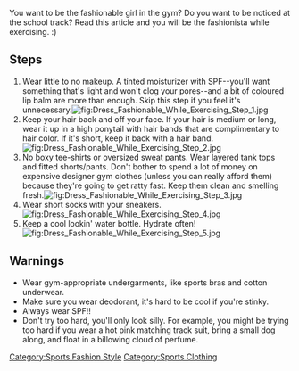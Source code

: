 You want to be the fashionable girl in the gym? Do you want to be
noticed at the school track? Read this article and you will be the
fashionista while exercising. :)

## Steps

1.  Wear little to no makeup. A tinted moisturizer with SPF--you'll want
    something that's light and won't clog your pores--and a bit of
    coloured lip balm are more than enough. Skip this step if you feel
    it's
    unnecessary.![](Dress_Fashionable_While_Exercising_Step_1.jpg "fig:Dress_Fashionable_While_Exercising_Step_1.jpg")
2.  Keep your hair back and off your face. If your hair is medium or
    long, wear it up in a high ponytail with hair bands that are
    complimentary to hair color. If it's short, keep it back with a hair
    band.![](Dress_Fashionable_While_Exercising_Step_2.jpg "fig:Dress_Fashionable_While_Exercising_Step_2.jpg")
3.  No boxy tee-shirts or oversized sweat pants. Wear layered tank tops
    and fitted shorts/pants. Don't bother to spend a lot of money on
    expensive designer gym clothes (unless you can really afford them)
    because they're going to get ratty fast. Keep them clean and
    smelling
    fresh.![](Dress_Fashionable_While_Exercising_Step_3.jpg "fig:Dress_Fashionable_While_Exercising_Step_3.jpg")
4.  Wear short socks with your
    sneakers.![](Dress_Fashionable_While_Exercising_Step_4.jpg "fig:Dress_Fashionable_While_Exercising_Step_4.jpg")
5.  Keep a cool lookin' water bottle. Hydrate
    often!![](Dress_Fashionable_While_Exercising_Step_5.jpg "fig:Dress_Fashionable_While_Exercising_Step_5.jpg")

## Warnings

-   Wear gym-appropriate undergarments, like sports bras and cotton
    underwear.
-   Make sure you wear deodorant, it's hard to be cool if you're stinky.
-   Always wear SPF!!
-   Don't try too hard, you'll only look silly. For example, you might
    be trying too hard if you wear a hot pink matching track suit, bring
    a small dog along, and float in a billowing cloud of perfume.

[Category:Sports Fashion
Style](Category:Sports_Fashion_Style "wikilink") [Category:Sports
Clothing](Category:Sports_Clothing "wikilink")
